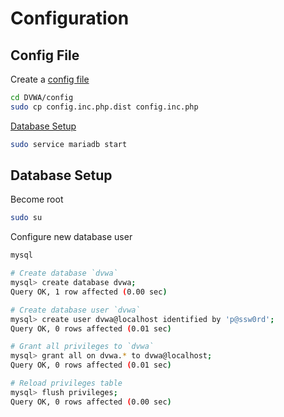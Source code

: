 # Configuration

## Config File

Create a [config file](https://github.com/digininja/DVWA#configurations)
```sh
cd DVWA/config
sudo cp config.inc.php.dist config.inc.php
```

[Database Setup](https://github.com/digininja/DVWA#database-setup)
```sh
sudo service mariadb start
```
## Database Setup

Become root
```sh
sudo su
```

Configure new database user
```sh
mysql

# Create database `dvwa`
mysql> create database dvwa;
Query OK, 1 row affected (0.00 sec)

# Create database user `dvwa`
mysql> create user dvwa@localhost identified by 'p@ssw0rd';
Query OK, 0 rows affected (0.01 sec)

# Grant all privileges to `dvwa`
mysql> grant all on dvwa.* to dvwa@localhost;
Query OK, 0 rows affected (0.01 sec)

# Reload privileges table
mysql> flush privileges;
Query OK, 0 rows affected (0.00 sec)
```
